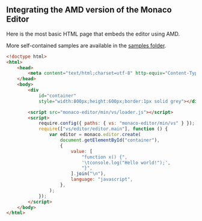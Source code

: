 ## Integrating the AMD version of the Monaco Editor

Here is the most basic HTML page that embeds the editor using AMD.

More self-contained samples are available in the [samples folder](../samples/).

```html
<!doctype html>
<html>
	<head>
		<meta content="text/html;charset=utf-8" http-equiv="Content-Type" />
	</head>
	<body>
		<div
			id="container"
			style="width:800px;height:600px;border:1px solid grey"></div>

		<script src="monaco-editor/min/vs/loader.js"></script>
		<script>
			require.config({ paths: { vs: "monaco-editor/min/vs" } });
			require(["vs/editor/editor.main"], function () {
				var editor = monaco.editor.create(
					document.getElementById("container"),
					{
						value: [
							"function x() {",
							'\tconsole.log("Hello world!");',
							"}",
						].join("\n"),
						language: "javascript",
					},
				);
			});
		</script>
	</body>
</html>
```
